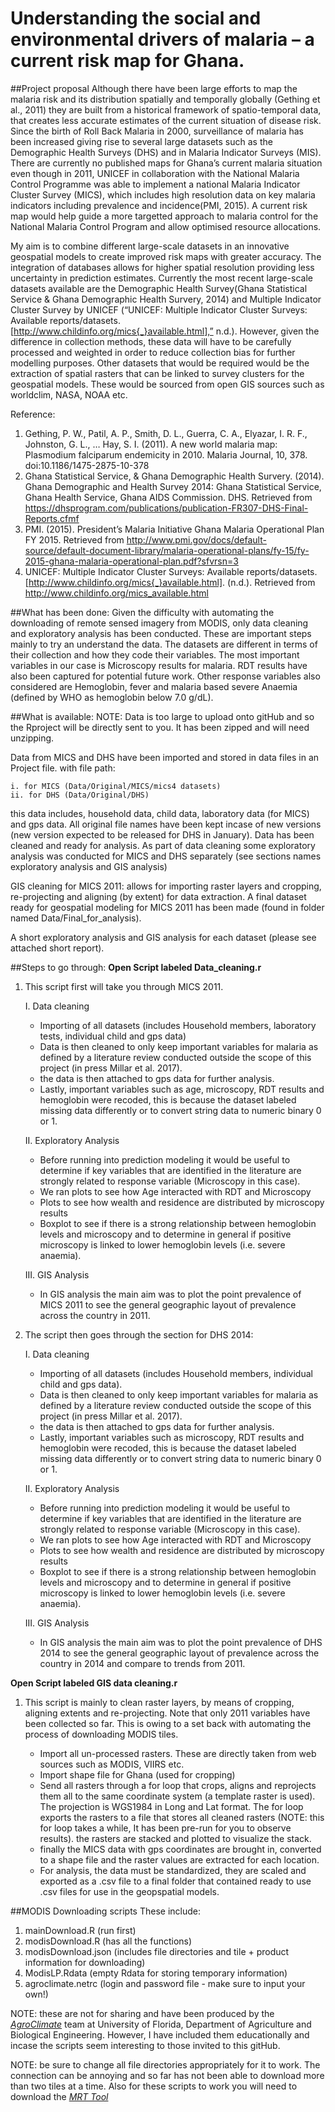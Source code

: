 # Understanding the social and environmental drivers of malaria – a current risk map for Ghana.
##Project proposal
Although there have been large efforts to map the malaria risk and its distribution spatially and temporally globally (Gething et al., 2011) they are built from a historical framework of spatio-temporal data, that creates less accurate estimates of the current situation of disease risk. Since the birth of Roll Back Malaria in 2000, surveillance of malaria has been increased giving rise to several large datasets such as the Demographic Health Surveys (DHS) and in Malaria Indicator Surveys (MIS). There are currently no published maps for Ghana’s current malaria situation even though in 2011, UNICEF in collaboration with the National Malaria Control Programme was able to implement a national Malaria Indicator Cluster Survey (MICS), which includes high resolution data on key malaria indicators including prevalence and incidence(PMI, 2015).  A current risk map would help guide a more targetted approach to malaria control for the National Malaria Control Program and allow optimised resource allocations.

My aim is to combine different large-scale datasets in an innovative geospatial models to create improved risk maps with greater accuracy. The integration of databases allows for higher spatial resolution providing less uncertainty in prediction estimates. Currently the most recent large-scale datasets available are the Demographic Health Survey(Ghana Statistical Service & Ghana Demographic Health Survery, 2014) and Multiple Indicator Cluster Survey by UNICEF (“UNICEF: Multiple Indicator Cluster Surveys: Available reports/datasets. [http://www.childinfo.org/mics{_}available.html],” n.d.).  However, given the difference in collection methods, these data will have to be carefully processed and weighted in order to reduce collection bias for further modelling purposes. Other datasets that would be required would be the extraction of spatial rasters that can be linked to survey clusters for the geospatial models. These would be sourced from open GIS sources such as worldclim, NASA, NOAA etc.

Reference:

1. Gething, P. W., Patil, A. P., Smith, D. L., Guerra, C. A., Elyazar, I. R. F., Johnston, G. L., … Hay, S. I. (2011). A new world malaria map: Plasmodium falciparum endemicity in 2010. Malaria Journal, 10, 378. doi:10.1186/1475-2875-10-378
2. Ghana Statistical Service, & Ghana Demographic Health Survery. (2014). Ghana Demographic and Health Survey 2014: Ghana Statistical Service, Ghana Health Service, Ghana AIDS Commission. DHS. Retrieved from https://dhsprogram.com/publications/publication-FR307-DHS-Final-Reports.cfmf
3. PMI. (2015). President’s Malaria Initiative Ghana Malaria Operational Plan FY 2015. Retrieved from http://www.pmi.gov/docs/default-source/default-document-library/malaria-operational-plans/fy-15/fy-2015-ghana-malaria-operational-plan.pdf?sfvrsn=3
4. UNICEF: Multiple Indicator Cluster Surveys: Available reports/datasets. [http://www.childinfo.org/mics{_}available.html]. (n.d.). Retrieved from http://www.childinfo.org/mics_available.html

##What has been done:
Given the difficulty with automating the downloading of remote sensed imagery from MODIS, only data cleaning and exploratory analysis has been conducted. These are important steps mainly to try an understand the data. The datasets are different in terms of their collection and how they code their variables. The most important variables in our case is Microscopy results for malaria. RDT results have also been captured for potential future work. Other response variables also considered are Hemoglobin, fever and malaria based severe Anaemia (defined by WHO as hemoglobin below 7.0 g/dL).

##What is available:
NOTE: Data is too large to upload onto gitHub and so the Rproject will be directly sent to you.
It has been zipped and will need unzipping.

Data from MICS and DHS have been imported and stored in data files in an Project file. with file path:

	i. for MICS (Data/Original/MICS/mics4 datasets) 
	ii. for DHS (Data/Original/DHS)
	
   this data includes, household data, child data, laboratory data (for MICS) and gps data. All original file names have been kept incase of new versions (new version expected to be released for DHS in January). Data has been cleaned and ready for analysis. As part of data cleaning some exploratory analysis was conducted for MICS and DHS separately (see sections names exploratory analysis and GIS analysis) 

GIS cleaning for MICS 2011: allows for importing raster layers and cropping, re-projecting and aligning (by extent) for data extraction. A final dataset ready for geospatial modeling for MICS 2011 has been made (found in folder named Data/Final_for_analysis).

A short exploratory analysis and GIS analysis for each dataset (please see attached short report).

##Steps to go through:
**Open Script labeled Data_cleaning.r**

1. This script first will take you through MICS 2011.

	I. Data cleaning
	* Importing of all datasets (includes Household members, laboratory tests, individual child and gps data)
	* Data is then cleaned to only keep important variables for malaria as defined by a literature review conducted outside 	the scope of this project (in press Millar et al. 2017).
	* the data is then attached to gps data for further analysis.
	* Lastly, important variables such as age, microscopy, RDT results and hemoglobin were recoded, this is because the dataset labeled missing data differently or to convert string data to numeric binary 0 or 1.
	
	II. Exploratory Analysis
	* Before running into prediction modeling it would be useful to determine if key variables that are identified in the literature are strongly related to response variable (Microscopy in this case).
	* We ran plots to see how Age interacted with RDT and Microscopy
	* Plots to see how wealth and residence are distributed by microscopy results
	* Boxplot to see if there is a strong relationship between hemoglobin levels and microscopy and to determine in general if positive microscopy is linked to lower hemoglobin levels	(i.e. severe anaemia).
	
	III. GIS Analysis
	* In GIS analysis the main aim was to plot the point prevalence of MICS 2011 to see the general geographic layout of prevalence across the country in 2011.

2. The script then goes through the section for DHS 2014:

	I. Data cleaning
	* Importing of all datasets (includes Household members, individual child and gps data).
	* Data is then cleaned to only keep important variables for malaria as defined by a literature review conducted outside the scope of this project (in press Millar et al. 2017).
	* the data is then attached to gps data for further analysis.
	* Lastly, important variables such as microscopy, RDT results and hemoglobin were recoded, this is because the dataset labeled missing data differently or to convert string data to numeric binary 0 or 1.
	
	II. Exploratory Analysis
	* Before running into prediction modeling it would be useful to determine if key variables that are identified in the literature are strongly related to response variable (Microscopy in this case).
	* We ran plots to see how Age interacted with RDT and Microscopy
	* Plots to see how wealth and residence are distributed by microscopy results
	* Boxplot to see if there is a strong relationship between hemoglobin levels and microscopy and to determine in general if positive microscopy is linked to lower hemoglobin levels	(i.e. severe anaemia).
	
	III. GIS Analysis
	* In GIS analysis the main aim was to plot the point prevalence of DHS 2014 to see the general geographic layout of prevalence across the country in 2014 and compare to trends from 2011.
 

**Open Script labeled GIS data cleaning.r**

1. This script is mainly to clean raster layers, by means of cropping, aligning extents and re-projecting. Note that only 2011 variables have been collected so far. This is owing to a set back with automating the process of downloading MODIS tiles.
	
	* Import all un-processed rasters. These are directly taken from web sources such as MODIS, VIIRS etc.
	* Import shape file for Ghana (used for cropping)
	* Send all rasters through a for loop that crops, aligns and reprojects them all to the same coordinate system (a template raster is used). The projection is WGS1984 in Long and Lat format. The for loop exports the rasters to a file that stores all cleaned rasters (NOTE: this for loop takes a while, It has been pre-run for you to observe results).
the rasters are stacked and plotted to visualize the stack.
	* finally the MICS data with gps coordinates are brought in, converted to a shape file and the raster values are extracted for each location.
	* For analysis, the data must be standardized, they are scaled and exported as a .csv file to a final folder that contained ready to use .csv files for use in the geopspatial models.

##MODIS Downloading scripts
These include:

1. mainDownload.R (run first)
2. modisDownload.R (has all the functions)
3. modisDownload.json (includes file directories and tile + product information for downloading)
4. ModisLP.Rdata (empty Rdata for storing temporary information)
5. agroclimate.netrc (login and password file - make sure to input your own!)

NOTE: these are not for sharing and have been produced by the [*AgroClimate*](http://www.agroclimate.org) team at University of Florida, Department of Agriculture and Biological Engineering. However, I have included them educationally and incase the scripts seem interesting to those invited to this gitHub.

NOTE: be sure to change all file directories appropriately for it to work. The connection can be annoying and so far has not been able to download more than two tiles at a time. Also for these scripts to work you will need to download the [*MRT Tool*](https://lpdaac.usgs.gov/tools/modis_reprojection_tool)
